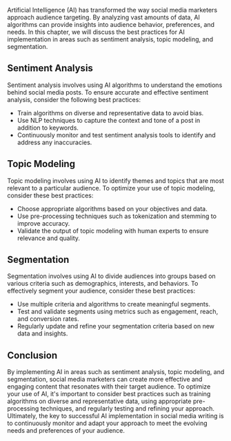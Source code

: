 
Artificial Intelligence (AI) has transformed the way social media marketers approach audience targeting. By analyzing vast amounts of data, AI algorithms can provide insights into audience behavior, preferences, and needs. In this chapter, we will discuss the best practices for AI implementation in areas such as sentiment analysis, topic modeling, and segmentation.

Sentiment Analysis
------------------

Sentiment analysis involves using AI algorithms to understand the emotions behind social media posts. To ensure accurate and effective sentiment analysis, consider the following best practices:

* Train algorithms on diverse and representative data to avoid bias.
* Use NLP techniques to capture the context and tone of a post in addition to keywords.
* Continuously monitor and test sentiment analysis tools to identify and address any inaccuracies.

Topic Modeling
--------------

Topic modeling involves using AI to identify themes and topics that are most relevant to a particular audience. To optimize your use of topic modeling, consider these best practices:

* Choose appropriate algorithms based on your objectives and data.
* Use pre-processing techniques such as tokenization and stemming to improve accuracy.
* Validate the output of topic modeling with human experts to ensure relevance and quality.

Segmentation
------------

Segmentation involves using AI to divide audiences into groups based on various criteria such as demographics, interests, and behaviors. To effectively segment your audience, consider these best practices:

* Use multiple criteria and algorithms to create meaningful segments.
* Test and validate segments using metrics such as engagement, reach, and conversion rates.
* Regularly update and refine your segmentation criteria based on new data and insights.

Conclusion
----------

By implementing AI in areas such as sentiment analysis, topic modeling, and segmentation, social media marketers can create more effective and engaging content that resonates with their target audience. To optimize your use of AI, it's important to consider best practices such as training algorithms on diverse and representative data, using appropriate pre-processing techniques, and regularly testing and refining your approach. Ultimately, the key to successful AI implementation in social media writing is to continuously monitor and adapt your approach to meet the evolving needs and preferences of your audience.
